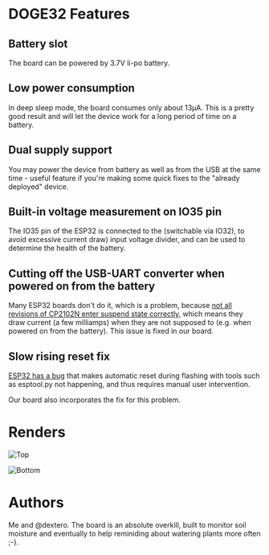 # DOGE32 Features

## Battery slot

The board can be powered by 3.7V li-po battery.

## Low power consumption

In deep sleep mode, the board consumes only about 13µA. This is a pretty good result and will
let the device work for a long period of time on a battery.

## Dual supply support

You may power the device from battery as well as from the USB at the same time - useful feature
if you're making some quick fixes to the "already deployed" device.

## Built-in voltage measurement on IO35 pin

The IO35 pin of the ESP32 is connected to the (switchable via IO32), to avoid excessive current
draw) input voltage divider, and can be used to determine the health of the battery.

## Cutting off the USB-UART converter when powered on from the battery

Many ESP32 boards don't do it, which is a problem, because [not all revisions of CP2102N enter
suspend state correctly](https://www.silabs.com/documents/public/errata/cp2102n-errata.pdf),
which means they draw current (a few milliamps) when they are not supposed to (e.g. when powered
on from the battery). This issue is fixed in our board.

## Slow rising reset fix

[ESP32 has a bug](https://www.esp32.com/viewtopic.php?t=5731) that makes automatic reset during
flashing with tools such as esptool.py not happening, and thus requires manual user intervention.

Our board also incorporates the fix for this problem.

# Renders

![Top](https://github.com/mkrawiec/esp32-pcb/blob/master/esp32-pcb-top.png)

![Bottom](https://github.com/mkrawiec/esp32-pcb/blob/master/esp32-pcb-bottom.png)

# Authors

Me and @dextero. The board is an absolute overkill, built to monitor soil moisture and eventually
to help reminiding about watering plants more often ;-).
